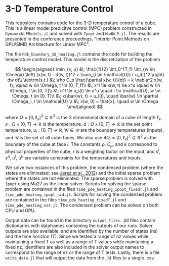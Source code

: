 # 3-D Temperature Control

This repository contains code for the 3-D temperature control of a cube. This is a linear model predicitve control (MPC) problem constructed in `DynamicNLPModels.jl` and solved with `Ipopt` and `MadNLP.jl`. The results are presented in the conference proceedings, "Interior Point Methods on GPU/SIMD Architecture for Linear MPC".

The file `PDE_boundary_3d_heating.jl` contains the code for building the temperature control model. This model is the discretization of the problem 

$$
\begin{aligned}
    \min_{x, u} &\; \frac{1}{2} \int_0^{T_f} \int_{w \in \Omega} \left( (x(w, t) - d(w, t))^2 + \sum_{i \in \mathcal{U}} r u_i(t)^2 \right) dw dt\\
    \textrm{s.t.} &\; \rho C_p  \frac{\partial x(w, t)}{dt} = k \nabla^2 x(w, t), \quad w \in \Omega, t \in [0, T_f]\\
    &\; x^l \le x(w, t) \le x^u \quad w \in \Omega, t \in [0, T]\\
    &\; u^l \le u_i(t) \le u^u \quad i \in \mathcal{U}, w \in \Omega, t \in [0, T]\\
    &\; x(\bar{w}, t) = u_i(t), \quad \bar{w} \in \partial \Omega_i, i \in \mathcal{U}  \\
    &\; x(w, 0) = \hat{x}, \quad w \in \Omega
\end{aligned}
$$

where $\Omega = [0, \ell_x]^3 \subseteq \mathbb{R}^3$ is the 3 dimensional domain of a cube of length $\ell_x$, $x: \Omega \times [0, T] \rightarrow \mathbb{R}$ is the temperature, $d: \Omega \times [0, T] \rightarrow \mathbb{R}$  is the set point temperature,  $u_i: [0, T] \rightarrow \mathbb{R}, \forall i \in \mathcal{U}$ are the boundary temperatures (inputs), and $\mathcal{U}$ is the set of all cube faces. We also use $\partial \Omega_i = [0, \ell_x]^2 \subseteq \mathbb{R}^2$ as the boundary of the cube at face $i$. The constants $\rho$, $C_p$, and $k$ correspond to physical properties of the cube, $r$ is a weighting factor on the input, and $s^l$, $s^u$, $u^l$, $u^u$ are variable constraints for the temperatures and inputs.

We solve two instances of this problem, the condensed problem (where the states are eliminated; see [Jerez et al., 2012](https://doi.org/10.1016/j.automatica.2012.03.010)) and the initial sparse problem where the states are not eliminated. The sparse problem is solved with `Ipopt` using Ma27 as the linear solver. Scripts for solving the sparse problem are contained in the files `time_pde_heating_ipopt_fixedT.jl` and `time_pde_heating_ipopt_nz4.jl`. Scripts for solving the condensed problem are contained in the files `time_pde_heating_fixedT.jl` and `time_pde_heating_nz4.jl`. The condensed problem can be solved on both CPU and GPU. 

Output data can be found in the directory `output_files`. .jld files contain dictionaries with dataframes containing the outputs of our runs. Solver outputs are also available, and are identified by the number of states (ns) and the time horizion (T). Since we tested a range of nz values while maintaining a fixed T as well as a range of T values while maintaining a fixed nz, identifiers are also included in the solver output names to correspond to the range of nz or the range of T tests. Lastly, there is a file `write_data.jl` that will output the data from the .jld files to a single .csv. 